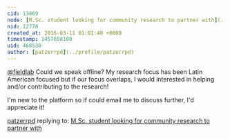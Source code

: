 ```yaml
---
cid: 13869
node: [M.Sc. student looking for community research to partner with](../notes/patzerrpd/03-07-2016/m-sc-student-looking-for-community-research-to-partner-with)
nid: 12778
created_at: 2016-03-11 01:01:40 +0000
timestamp: 1457658100
uid: 468530
author: [patzerrpd](../profile/patzerrpd)
---
```


[@fieldlab](/profile/fieldlab) Could we speak offline? My research focus has been Latin American focused but if our focus overlaps, I would interested in helping and/or contributing to the research!

I'm new to the platform so if could email me to discuss further, I'd appreciate it!

[patzerrpd](../profile/patzerrpd) replying to: [M.Sc. student looking for community research to partner with](../notes/patzerrpd/03-07-2016/m-sc-student-looking-for-community-research-to-partner-with)

